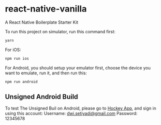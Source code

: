 # react-native-vanilla
A React Native Boilerplate Starter Kit

To run this project on simulator, run this command first:

```sh
yarn
```

For iOS:

```sh
npm run ios
```

For Android, you should setup your emulator first, choose the device you want to emulate, run it, and then run this:

```sh
npm run android
```

## Unsigned Android Build

To test The Unsigned Buil on Android, please go to [Hockey App](https://rink.hockeyapp.net "Title"), and sign in using this account:
Username: dwi.setiyadi@gmail.com
Password: 12345678